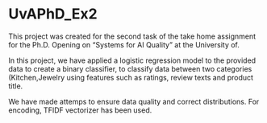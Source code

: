 # UvAPhD_Ex2

This project was created for the second task of the take home assignment for the Ph.D. Opening on “Systems for AI Quality” at the University of.

In this project, we have applied a logistic regression model to the provided data to create a binary classifier, to classify data between two categories (Kitchen,Jewelry
using features such as ratings, review texts and product title. 

We have made attemps to ensure data quality and correct distributions. For encoding, TFIDF vectorizer has been used.
